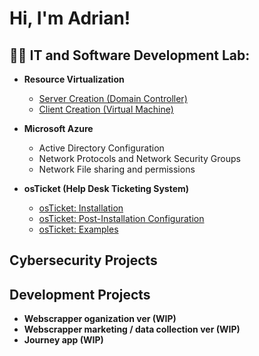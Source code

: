 <h1>Hi, I'm Adrian! 

<h2>🧙‍♂️ IT and Software Development Lab:</h2>

- <b>Resource Virtualization</b>
  - <a href = https://github.com/narvee09/Server-Creation-DC> Server Creation (Domain Controller)</a>
  - <a href = https://github.com/narvee09/Client-Creation-VM-> Client Creation (Virtual Machine) </a>
   <!---Developer enviornment--->

- <b>Microsoft Azure</b>

  -  Active Directory Configuration
  -  Network Protocols and Network Security Groups
  -  Network File sharing and permissions
  <!---  Building DNS--->

- <b>osTicket (Help Desk Ticketing System)</b>
    -  <a href = https://github.com/narvee09/osTicket-installation>osTicket: Installation</a>
    -  <a href = https://github.com/narvee09/osTicket-Post-Install-Configuration>osTicket: Post-Installation Configuration</a>
    -  <a href = https://github.com/narvee09/osTicket-Examples>osTicket: Examples</a>

 <h2>Cybersecurity Projects</h2>

 <h2>Development Projects</h2>
 
   - <b>Webscrapper oganization ver (WIP)</b>
   - <b>Webscrapper marketing / data collection ver (WIP)</b>
   - <b>Journey app (WIP)</b>
  <!--- 

- <b>PowerShell</b>
  
 
<b>Journey app (WIP)</b>

<h2> 🤳 Connect with me:</h2>




[linkedin]: www.linkedin.com/in/adriancarter-in


